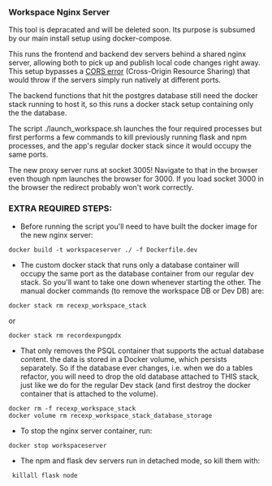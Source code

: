 
### Workspace Nginx Server

This tool is depracated and will be deleted soon. Its purpose is subsumed by our main install setup using docker-compose.

This runs the frontend and backend dev servers behind a shared nginx server, allowing both to pick up and publish local code changes right away. This setup bypasses a [CORS error](https://developer.mozilla.org/en-US/docs/Glossary/CORS) (Cross-Origin Resource Sharing) that would throw if the servers simply run natively at different ports.

The backend functions that hit the postgres database still need the docker stack running to host it, so this runs a docker stack setup containing only the the database.

The script ./launch_workspace.sh launches the four required processes but first performs a few commands to kill previously running flask and npm processes, and the app's regular docker stack since it would occupy the same ports.

The new proxy server runs at socket 3005! Navigate to that in the browser even though npm launches the browser for 3000. If you load socket 3000 in the browser the redirect probably won't work correctly.


### EXTRA REQUIRED STEPS:

 - Before running the script you'll need to have built the docker image for the new nginx server:

`docker build -t workspaceserver ./ -f Dockerfile.dev`


 - The custom docker stack that runs only a database container will occupy the same port as the database container from our regular dev stack. So you'll want to take one down whenever starting the other. The manual docker commands (to remove the workspace DB or Dev DB) are:

`docker stack rm recexp_workspace_stack `

or

`docker stack rm recordexpungpdx `

 - That only removes the PSQL container that supports the actual database content. the data is stored in a Docker volume, which persists separately. So if the database ever changes, i.e. when we do a tables refactor, you will need to drop the old database attached to THIS stack, just like we do for the regular Dev stack (and first destroy the docker container that is attached to the volume).

```
docker rm -f recexp_workspace_stack
docker volume rm recexp_workspace_stack_database_storage

```

 - To stop the nginx server container, run:

`docker stop workspaceserver`

 - The npm and flask dev servers run in detached mode, so kill them with:

` killall flask node`
